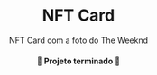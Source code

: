 <h1 align="center">NFT Card</h1>
<p align="center">NFT Card com a foto do The Weeknd</p>
<h4 align="center"> 
	🚧 Projeto terminado  🚧
</h4>